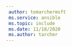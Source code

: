 ```yaml
---
 author: tomarchermsft
 ms.service: ansible
 ms.topic: include
 ms.date: 11/18/2020
 ms.author: tarcher
---
```

